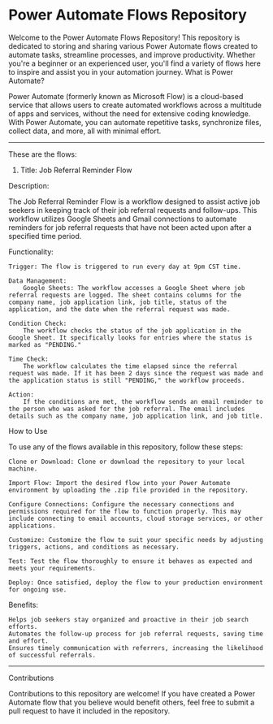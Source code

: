 # Power Automate Flows Repository

Welcome to the Power Automate Flows Repository! This repository is dedicated to storing and sharing various Power Automate flows created to automate tasks, streamline processes, and improve productivity. Whether you're a beginner or an experienced user, you'll find a variety of flows here to inspire and assist you in your automation journey.
What is Power Automate?

Power Automate (formerly known as Microsoft Flow) is a cloud-based service that allows users to create automated workflows across a multitude of apps and services, without the need for extensive coding knowledge. With Power Automate, you can automate repetitive tasks, synchronize files, collect data, and more, all with minimal effort.

------------------------------------------------------------------------------------------------------------------------

These are the flows:

1. Title: Job Referral Reminder Flow

Description:

The Job Referral Reminder Flow is a workflow designed to assist active job seekers in keeping track of their job referral requests and follow-ups. This workflow utilizes Google Sheets and Gmail connections to automate reminders for job referral requests that have not been acted upon after a specified time period.

Functionality:

    Trigger: The flow is triggered to run every day at 9pm CST time.

    Data Management:
        Google Sheets: The workflow accesses a Google Sheet where job referral requests are logged. The sheet contains columns for the company name, job application link, job title, status of the application, and the date when the referral request was made.

    Condition Check:
        The workflow checks the status of the job application in the Google Sheet. It specifically looks for entries where the status is marked as "PENDING."

    Time Check:
        The workflow calculates the time elapsed since the referral request was made. If it has been 2 days since the request was made and the application status is still "PENDING," the workflow proceeds.

    Action:
        If the conditions are met, the workflow sends an email reminder to the person who was asked for the job referral. The email includes details such as the company name, job application link, and job title.

How to Use

To use any of the flows available in this repository, follow these steps:

    Clone or Download: Clone or download the repository to your local machine.

    Import Flow: Import the desired flow into your Power Automate environment by uploading the .zip file provided in the repository.

    Configure Connections: Configure the necessary connections and permissions required for the flow to function properly. This may include connecting to email accounts, cloud storage services, or other applications.

    Customize: Customize the flow to suit your specific needs by adjusting triggers, actions, and conditions as necessary.

    Test: Test the flow thoroughly to ensure it behaves as expected and meets your requirements.

    Deploy: Once satisfied, deploy the flow to your production environment for ongoing use.

Benefits:

    Helps job seekers stay organized and proactive in their job search efforts.
    Automates the follow-up process for job referral requests, saving time and effort.
    Ensures timely communication with referrers, increasing the likelihood of successful referrals.


------------------------------------------------------------------------------------------------------------------------

Contributions

Contributions to this repository are welcome! If you have created a Power Automate flow that you believe would benefit others, feel free to submit a pull request to have it included in the repository.